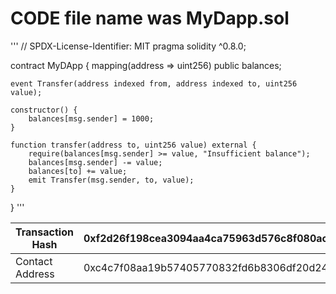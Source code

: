 # CODE file name was MyDapp.sol
'''
// SPDX-License-Identifier: MIT
pragma solidity ^0.8.0;

contract MyDApp {
    mapping(address => uint256) public balances;

    event Transfer(address indexed from, address indexed to, uint256 value);

    constructor() {
        balances[msg.sender] = 1000;
    }

    function transfer(address to, uint256 value) external {
        require(balances[msg.sender] >= value, "Insufficient balance");
        balances[msg.sender] -= value;
        balances[to] += value;
        emit Transfer(msg.sender, to, value);
    }
}
'''

| Transaction Hash |  0xf2d26f198cea3094aa4ca75963d576c8f080ac5a982ad3f1942e2f8d635d5fca |
| --- | --- |
|Contact Address | 0xc4c7f08aa19b57405770832fd6b8306df20d245c |
